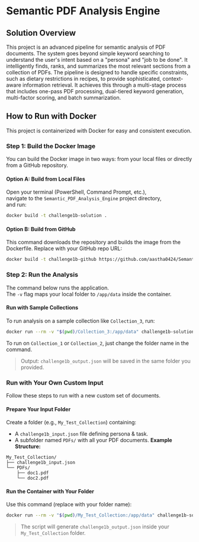 # Semantic PDF Analysis Engine

## Solution Overview

This project is an advanced pipeline for semantic analysis of PDF documents. The system goes beyond simple keyword searching to understand the user's intent based on a "persona" and "job to be done". It intelligently finds, ranks, and summarizes the most relevant sections from a collection of PDFs. The pipeline is designed to handle specific constraints, such as dietary restrictions in recipes, to provide sophisticated, context-aware information retrieval. It achieves this through a multi-stage process that includes one-pass PDF processing, dual-tiered keyword generation, multi-factor scoring, and batch summarization.

## How to Run with Docker
This project is containerized with Docker for easy and consistent execution.

### Step 1: Build the Docker Image
You can build the Docker image in two ways: from your local files or directly from a GitHub repository.

#### Option A: Build from Local Files
Open your terminal (PowerShell, Command Prompt, etc.),  
navigate to the `Semantic_PDF_Analysis_Engine` project directory,  
and run:
```bash
docker build -t challenge1b-solution .
```

#### Option B: Build from GitHub
This command downloads the repository and builds the image from the Dockerfile.
Replace with your GitHub repo URL:
```bash
docker build -t challenge1b-github https://github.com/aastha0424/Semantic_PDF_Analysis_Engine
```

### Step 2: Run the Analysis
The command below runs the application.  
The `-v` flag maps your local folder to `/app/data` inside the container.

#### Run with Sample Collections
To run analysis on a sample collection like `Collection_3`, run:
```bash
docker run --rm -v "$(pwd)/Collection_3:/app/data" challenge1b-solution
```
To run on `Collection_1` or `Collection_2`, just change the folder name in the command.

> Output: `challenge1b_output.json` will be saved in the same folder you provided.

### Run with Your Own Custom Input
Follow these steps to run with a new custom set of documents.

#### Prepare Your Input Folder
Create a folder (e.g., `My_Test_Collection`) containing:
- A `challenge1b_input.json` file defining persona & task.
- A subfolder named `PDFs/` with all your PDF documents.
**Example Structure:**
```
My_Test_Collection/
├── challenge1b_input.json
└── PDFs/
    ├── doc1.pdf
    └── doc2.pdf
```

#### Run the Container with Your Folder

Use this command (replace with your folder name):

```bash
docker run --rm -v "$(pwd)/My_Test_Collection:/app/data" challenge1b-solution
```
> The script will generate `challenge1b_output.json` inside your `My_Test_Collection` folder.





